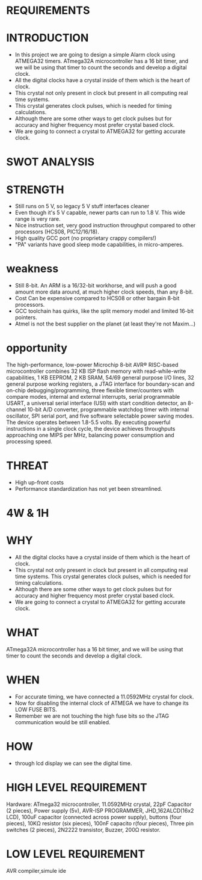 # REQUIREMENTS #


# INTRODUCTION #
- In this project we are going to design a simple Alarm clock using ATMEGA32 timers.
 ATmega32A microcontroller has a 16 bit timer,
 and we will be using that timer to count the seconds and develop a digital clock.
- All the digital clocks have a crystal inside of them which is the heart of clock. 
- This crystal not only present in clock but present in all computing real time systems. 
- This crystal generates clock pulses, which is needed for timing calculations. 
- Although there are some other ways to get clock pulses but for accuracy and higher frequency most prefer crystal based clock.
-  We are going to connect a crystal to ATMEGA32 for getting accurate clock.

# SWOT ANALYSIS #

# STRENGTH #
- Still runs on 5 V, so legacy 5 V stuff interfaces cleaner
- Even though it's 5 V capable, newer parts can run to 1.8 V. This wide range is very rare.
- Nice instruction set, very good instruction throughput compared to other processors (HCS08, PIC12/16/18).
- High quality GCC port (no proprietary crappy compilers!)
- "PA" variants have good sleep mode capabilities, in micro-amperes.

# weakness #
- Still 8-bit. An ARM is a 16/32-bit workhorse, and will push a good amount more data around, at much higher clock speeds, than any 8-bit.
- Cost Can be expensive compared to HCS08 or other bargain 8-bit processors.
- GCC toolchain has quirks, like the split memory model and limited 16-bit pointers.
- Atmel is not the best supplier on the planet (at least they're not Maxim...)

# opportunity #
The high-performance, low-power Microchip 8-bit AVR® RISC-based microcontroller combines 32 KB ISP flash memory with read-while-write capabilities, 1 KB EEPROM, 2 KB SRAM, 54/69 general purpose I/O lines, 32 general purpose working registers, a JTAG interface for boundary-scan and on-chip debugging/programming, three flexible timer/counters with compare modes, internal and external interrupts, serial programmable USART, a universal serial interface (USI) with start condition detector, an 8-channel 10-bit A/D converter, programmable watchdog timer with internal oscillator, SPI serial port, and five software selectable power saving modes. The device operates between 1.8-5.5 volts.
By executing powerful instructions in a single clock cycle, the device achieves throughputs approaching one MIPS per MHz, balancing power consumption and processing speed.

# THREAT #
- High up-front costs
- Performance standardization has not yet been streamlined.

# 4W & 1H #
# WHY #
- All the digital clocks have a crystal inside of them which is the heart of clock.
- This crystal not only present in clock but present in all computing real time systems. This crystal generates clock pulses, which is needed for timing calculations. 
- Although there are some other ways to get clock pulses but for accuracy and higher frequency most prefer crystal based clock.
- We are going to connect a crystal to ATMEGA32 for getting accurate clock.

# WHAT #
ATmega32A microcontroller has a 16 bit timer, and we will be using that timer to count the seconds and develop a digital clock.

# WHEN #
- For accurate timing, we have connected a 11.0592MHz crystal for clock.
- Now for disabling the internal clock of ATMEGA we have to change its LOW FUSE BITS. 
- Remember we are not touching the high fuse bits so the JTAG communication would be still enabled.

# HOW #
- through lcd display we can see the digital time.

# HIGH LEVEL REQUIREMENT
Hardware: ATmega32 microcontroller, 11.0592MHz crystal, 22pF Capacitor (2 pieces), Power supply (5v), AVR-ISP PROGRAMMER, JHD_162ALCD(16x2 LCD), 100uF capacitor (connected across power supply), buttons (four pieces),  10KΩ resistor (six pieces), 100nF capacito r(four pieces), Three pin switches (2 pieces), 2N2222 transistor, Buzzer, 200Ω resistor.
# LOW LEVEL REQUIREMENT
AVR compiler,simule ide


